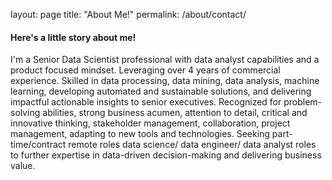 layout: page
title: "About Me!"
permalink: /about/contact/


#### Here's a little story about me! 

I'm a Senior Data Scientist professional with data analyst capabilities and a product focused mindset. Leveraging over 4 years of commercial experience. Skilled in data processing, data mining, data analysis, machine learning, developing automated and sustainable solutions, and delivering impactful actionable insights to senior executives. Recognized for problem-solving abilities, strong business acumen, attention to detail, critical and innovative thinking, stakeholder management, collaboration, project management, adapting to new tools and technologies. Seeking part-time/contract remote roles data science/ data engineer/ data analyst roles to further expertise in data-driven decision-making and delivering business value.